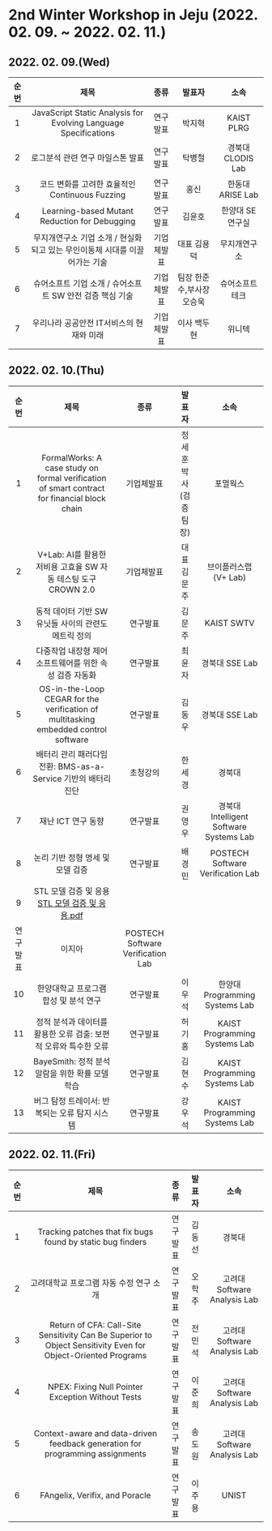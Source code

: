 # 2nd Winter Workshop in Jeju  (2022. 02. 09. ~ 2022. 02. 11.)

## 2022. 02. 09.(Wed)
|순번|제목|종류|발표자|소속|
|:----:|:----------------------------------------------------------:|:------------:|:----------------------------------:|:---------------------------------------:|
|1|JavaScript Static Analysis for Evolving Language  Specifications|연구발표|박지혁|KAIST PLRG|
|2|로그분석 관련 연구 마일스톤 발표|연구발표|탁병철|경북대 CLODIS Lab|
|3|코드 변화를 고려한 효율적인 Continuous Fuzzing|연구발표|홍신|한동대 ARISE Lab|
|4|Learning-based Mutant Reduction for Debugging|연구발표|김윤호|한양대 SE 연구실|
|5|무지개연구소 기업 소개 / 현실화 되고 있는 무인이동체 시대를 이끌어가는 기술|기업체발표|대표 김용덕|무지개연구소|
|6|슈어소프트 기업 소개 / 슈어소프트 SW 안전 검증 핵심 기술|기업체발표|팀장 한준수,부사장 오승욱|슈어소프트테크|
|7|우리나라 공공안전 IT서비스의 현재와 미래|기업체발표|이사 백두현|위니텍|

## 2022. 02. 10.(Thu)
|순번|제목|종류|발표자|소속|
|:----:|:----------------------------------------------------------:|:------------:|:----------------------------------:|:---------------------------------------:|
|1|FormalWorks: A case  study on formal verification of smart contract for financial block chain|기업체발표|정세훈박사<br/>(검증팀장)|포멀웍스|
|2|V+Lab: AI를 활용한 저비용 고효율  SW 자동 테스팅 도구 CROWN 2.0|기업체발표|대표 김문주|브이플러스랩 (V+ Lab)|
|3|동적 데이터 기반 SW유닛들 사이의 관련도 메트릭 정의|연구발표|김문주|KAIST SWTV|
|4|다중작업 내장형 제어소프트웨어를 위한 속성 검증 자동화|연구발표|최윤자|경북대 SSE Lab|
|5|OS-in-the-Loop CEGAR for the verification of multitasking  embedded control software|연구발표|김동우|경북대 SSE Lab|
|6|배터리 관리 패러다임 전환: BMS-as-a-Service 기반의 배터리 진단|초청강의|한세경|경북대|
|7|재난 ICT 연구 동향|연구발표|권영우|경북대 Intelligent Software Systems Lab|
|8|논리 기반 정형 명세 및 모델 검증|연구발표|배경민|POSTECH Software Verification Lab|
|9|STL 모델 검증 및 응용[STL 모델 검증 및 응용.pdf](https://github.com/staar2021/staar2021.github.io/files/8535908/STL.pdf)
|연구발표|이지아|POSTECH Software Verification Lab|
|10|한양대학교 프로그램 합성 및 분석 연구|연구발표|이우석|한양대 Programming Systems Lab|
|11|정적 분석과 데이터를 활용한 오류 검출: 보편적 오류와 특수한 오류|연구발표|허기홍|KAIST Programming Systems Lab|
|12|BayeSmith: 정적 분석 알람을 위한 확률 모델 학습|연구발표|김현수|KAIST Programming Systems Lab|
|13|버그 탐정 트레이서: 반복되는 오류 탐지 시스템|연구발표|강우석| KAIST Programming Systems Lab|

## 2022. 02. 11.(Fri)
|순번|제목|종류|발표자|소속|
|:----:|:----------------------------------------------------------:|:------------:|:----------------------------------:|:---------------------------------------:|
|1|Tracking patches that fix bugs found by static bug finders|연구발표|김동선|경북대|
|2|고려대학교 프로그램 자동 수정 연구 소개|연구발표|오학주|고려대 Software Analysis Lab|
|3|Return of CFA: Call-Site Sensitivity Can Be Superior to Object  Sensitivity Even for Object-Oriented Programs|연구발표|전민석|고려대 Software Analysis Lab|
|4|NPEX: Fixing Null Pointer Exception Without Tests|연구발표|이준희|고려대 Software Analysis Lab|
|5|Context-aware and data-driven feedback generation for  programming assignments|연구발표|송도원|고려대 Software Analysis Lab|
|6|FAngelix, Verifix, and Poracle|연구발표|이주용|UNIST|
